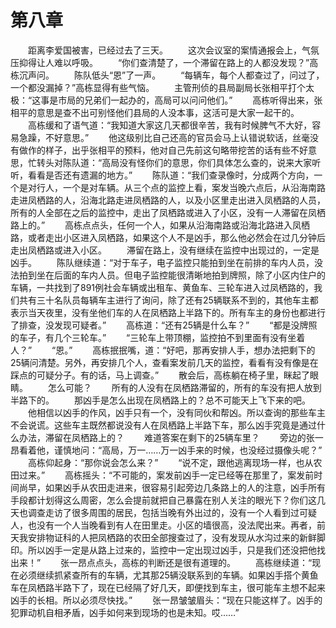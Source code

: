 #	第八章
　　距离李爱国被害，已经过去了三天。
　　这次会议室的案情通报会上，气氛压抑得让人难以呼吸。
　　“你们查清楚了，一个滞留在路上的人都没发现？”高栋沉声问。
　　陈队低头“恩”了一声。
　　“每辆车，每个人都查过了，问过了，一个都没漏掉？”高栋显得有些气恼。
　　主管刑侦的县局副局长张相平打个太极：“这事是市局的兄弟们一起办的，高局可以问问他们。”
　　高栋听得出来，张相平的意思是查不出可别怪他们县局的人没本事，这活可是大家一起干的。
　　高栋缓和了语气道：“我知道大家这几天都很辛苦，我有时候脾气不大好，容易急躁，不好意思。”
　　他这级别比自己还高的官员会马上认错说软话，丝毫没有做作的样子，出乎张相平的预料，他对自己先前这句略带挖苦的话有些不好意思，忙转头对陈队道：“高局没有怪你们的意思，你们具体怎么查的，说来大家听听，看看是否还有遗漏的地方。”
　　陈队道：“我们查录像时，分成两个方向，一个是对行人，一个是对车辆。从三个点的监控上看，案发当晚六点后，从沿海南路走进凤栖路的人，沿海北路走进凤栖路的人，以及小区里走出进入凤栖路的人员，所有的人全部在之后的监控中，走出了凤栖路或进入了小区，没有一人滞留在凤栖路上的。”
　　高栋点点头，任何一个人，如果从沿海南路或沿海北路进入凤栖路，或者走出小区进入凤栖路，如果这个人不是凶手，那么他必然会在过几分钟后走出凤栖路或进入小区。
　　滞留在路上，没有继续在监控中出现过的，一定是凶手。
　　陈队继续道：“对于车子，电子监控只能拍到坐在前排的车内人员，没法拍到坐在后面的车内人员。但电子监控能很清晰地拍到牌照，除了小区内住户的车辆，一共找到了891例社会车辆或出租车、黄鱼车、三轮车进入过凤栖路的，我们共有三十名队员每辆车主进行了询问，除了还有25辆联系不到的，其他车主都表示当天夜里，没有坐他们车的人在凤栖路上半路下的。所有车主的身份也都进行了排查，没发现可疑者。”
　　高栋道：“还有25辆是什么车？”
　　“都是没牌照的车子，有几个三轮车。”
　　“三轮车上带顶棚，监控拍不到里面有没有坐着人？”
　　“恩。”
　　高栋抿抿嘴，道：“好吧，那再安排人手，想办法把剩下的25辆问清楚。另外，再安排几个人，查看案发前几天的监控，看看有没有像是在踩点的可疑分子。有的话，马上调查。”
　　散会后，高栋躺在椅子里，眯起了眼睛。
　　怎么可能？
　　所有的人没有在凤栖路滞留的，所有的车没有把人放到半路下的。
　　那凶手是怎么出现在凤栖路上的？总不可能天上飞下来的吧。
　　他相信以凶手的作风，凶手只有一个，没有同伙和帮凶。所以查询的那些车主不会说谎。这些车主既然都说没有人在凤栖路上半路下车，那么凶手究竟是通过什么办法，滞留在凤栖路上的？
　　难道答案在剩下的25辆车里？
　　旁边的张一昂看着他，谨慎地问：“高局，万一……万一凶手来的时候，也没经过摄像头呢？”
　　高栋仰起身：“那你说会怎么来？”
　　“说不定，跟他逃离现场一样，也从农田过来。”
　　高栋摇头：“不可能的，案发前凶手一定已经等在那里了，案发前时间尚早，如果凶手从农田走进来，很容易引起旁边几条路上的人的注意，凶手所有手段都计划得这么周密，怎么会提前就把自己暴露在别人关注的眼光下？你们这几天也调查走访了很多周围的居民，包括当晚有外出过的，没有一个人看到过可疑人，也没有一个人当晚看到有人在田里走。小区的墙很高，没法爬出来。再者，前天我安排物证科的人把凤栖路的农田全部搜查过了，没有发现从水沟过来的新鲜脚印。所以凶手一定是从路上过来的，监控中一定出现过凶手，只是我们还没把他找出来！”
　　张一昂点点头，高栋的判断还是很有道理的。
　　高栋继续道：“现在必须继续抓紧查所有的车辆，尤其那25辆没联系到的车辆。如果凶手搭个黄鱼车在凤栖路半路下了，现在已经隔了好几天，即便找到车主，很可能车主想不起来凶手的长相。所以必须尽快找。”
　　张一昂皱皱眉头：“现在只能这样了。凶手的犯罪动机自相矛盾，凶手如何来到现场的也是未知。哎……”